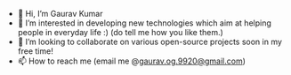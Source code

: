 - 👋 Hi, I’m Gaurav Kumar
- 👀 I’m interested in developing new technologies which aim at helping people in everyday life :) (do tell me how you like them.)
- 💞️ I’m looking to collaborate on various open-source projects soon in my free time!
- 📫 How to reach me (email me @gaurav.og.9920@gmail.com)

<!---
GauravKumar9920/GauravKumar9920 is a ✨ special ✨ repository because its `README.md` (this file) appears on your GitHub profile.
You can click the Preview link to take a look at your changes.
--->
